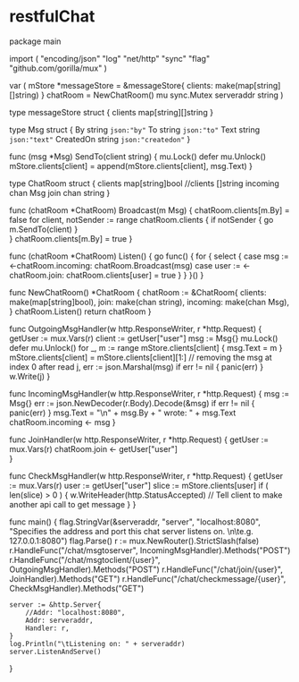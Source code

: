 # restfulChat

package main

import (
    "encoding/json"
    "log"
    "net/http"
    "sync"
    "flag"
    "github.com/gorilla/mux"
)

var (
    mStore *messageStore = &messageStore{ clients: make(map[string][]string) } 
    chatRoom = NewChatRoom()
    mu  sync.Mutex
    serveraddr  string
)

type messageStore struct {
    clients     map[string][]string
}

type Msg struct {
    By       string  `json:"by"`
    To       string  `json:"to"`
    Text         string  `json:"text"`
    CreatedOn    string  `json:"createdon"`
}

func (msg *Msg) SendTo(client string) {
    mu.Lock()
    defer mu.Unlock()    
    mStore.clients[client] = append(mStore.clients[client], msg.Text)
}

type ChatRoom struct {
    clients     map[string]bool
    //clients     []string
    incoming    chan Msg
    join        chan string
}

func (chatRoom *ChatRoom) Broadcast(m Msg) {
    chatRoom.clients[m.By] = false
    for client, notSender := range chatRoom.clients {
        if notSender {
            go m.SendTo(client)
        }    
    }
    chatRoom.clients[m.By] = true
}

func (chatRoom *ChatRoom) Listen() {
    go func() {
        for {
            select {
            case msg := <-chatRoom.incoming:
                chatRoom.Broadcast(msg)
            case user := <-chatRoom.join: 
                chatRoom.clients[user] = true
            }
        }
    }()
}

func NewChatRoom() *ChatRoom {
    chatRoom := &ChatRoom{
        clients: make(map[string]bool),
        join: make(chan string),
        incoming: make(chan Msg),
    }
    chatRoom.Listen()
    return chatRoom
}

func OutgoingMsgHandler(w http.ResponseWriter, r *http.Request) {
    getUser := mux.Vars(r)
    client := getUser["user"]
    msg := Msg{}
    mu.Lock()
    defer mu.Unlock()
    for _, m := range mStore.clients[client] {
        msg.Text = m
    }
    mStore.clients[client] = mStore.clients[client][1:] // removing the msg at index 0 after read
    j, err := json.Marshal(msg) 
    if err != nil { panic(err) }
    w.Write(j)
}

func IncomingMsgHandler(w http.ResponseWriter, r *http.Request) {
    msg := Msg{}
    err := json.NewDecoder(r.Body).Decode(&msg)
    if err != nil { panic(err) }
    msg.Text = "\n" + msg.By + " wrote: " + msg.Text 
    chatRoom.incoming <- msg
}

func JoinHandler(w http.ResponseWriter, r *http.Request) {
    getUser := mux.Vars(r)
    chatRoom.join <- getUser["user"]     
}

func CheckMsgHandler(w http.ResponseWriter, r *http.Request) {
    getUser := mux.Vars(r)
    user := getUser["user"]
    slice := mStore.clients[user]
    if ( len(slice) > 0 ) {
        w.WriteHeader(http.StatusAccepted) // Tell client to make another api call to get message
    }
}

func main() {
    flag.StringVar(&serveraddr, "server", "localhost:8080", 
        "Specifies the address and port this chat server listens on. \n\te.g. 127.0.0.1:8080")
    flag.Parse()
    r := mux.NewRouter().StrictSlash(false)   
    r.HandleFunc("/chat/msgtoserver", IncomingMsgHandler).Methods("POST")
    r.HandleFunc("/chat/msgtoclient/{user}", OutgoingMsgHandler).Methods("POST")
    r.HandleFunc("/chat/join/{user}", JoinHandler).Methods("GET")
    r.HandleFunc("/chat/checkmessage/{user}", CheckMsgHandler).Methods("GET")

    server := &http.Server{
        //Addr: "localhost:8080",
        Addr: serveraddr,
        Handler: r,
    }
    log.Println("\tListening on: " + serveraddr)
    server.ListenAndServe()
}
